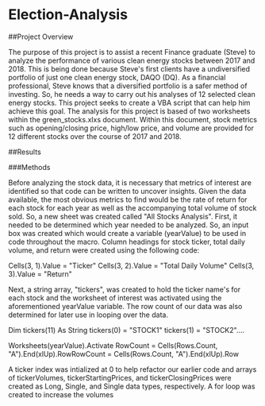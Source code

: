 # Election-Analysis
##Project Overview

The purpose of this project is to assist a recent Finance graduate (Steve) to analyze the performance of various clean energy stocks between 2017 and 2018. This is being done because Steve's first clients have a undiversified portfolio of just one clean energy stock, DAQO (DQ). As a financial professional, Steve knows that a diversified portfolio is a safer method of investing. So, he needs a way to carry out his analyses of 12 selected clean energy stocks. This project seeks to create a VBA script that can help him achieve this goal. The analysis for this project is based of two worksheets within the green_stocks.xlxs document. Within this document, stock metrics such as opening/closing price, high/low price, and volume are provided for 12 different stocks over the course of 2017 and 2018.

##Results

###Methods

Before analyzing the stock data, it is necessary that metrics of interest are identified so that code can be written to uncover insights. Given the data available, the most obvious metrics to find would be the rate of return for each stock for each year as well as the accompanying total volume of stock sold. So, a new sheet was created called "All Stocks Analysis". First, it needed to be determined which year needed to be analyzed. So, an input box was created which would create a variable (yearValue) to be used in code throughout the macro. Column headings for stock ticker, total daily volume, and return were created using the following code:

Cells(3, 1).Value = "Ticker"
Cells(3, 2).Value = "Total Daily Volume"
Cells(3, 3).Value = "Return"

Next, a string array, "tickers", was created to hold the ticker name's for each stock and the worksheet of interest was activated using the aforementioned yearValue variable. The row count of our data was also determined for later use in looping over the data.

Dim tickers(11) As String
tickers(0) = "STOCK1"
tickers(1) = "STOCK2"....

Worksheets(yearValue).Activate
RowCount = Cells(Rows.Count, "A").End(xlUp).RowRowCount = Cells(Rows.Count, "A").End(xlUp).Row

A ticker index was intialized at 0 to help refactor our earlier code and arrays of tickerVolumes, tickerStartingPrices, and tickerClosingPrices were created as Long, Single, and Single data types, respectively. A for loop was created to increase the volumes 

